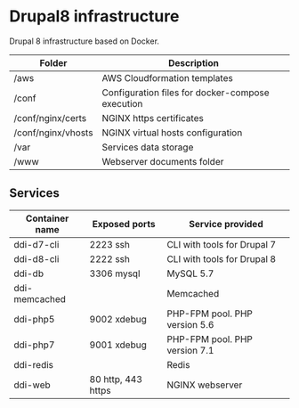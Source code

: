 # Drupal8 infrastructure
Drupal 8 infrastructure based on Docker.

Folder | Description
--- | ---
/aws | AWS Cloudformation templates
/conf | Configuration files for docker-compose execution
/conf/nginx/certs | NGINX https certificates
/conf/nginx/vhosts | NGINX virtual hosts configuration
/var | Services data storage
/www | Webserver documents folder

## Services

Container name | Exposed ports | Service provided
--- | --- | ---
ddi-d7-cli | 2223 ssh | CLI with tools for Drupal 7
ddi-d8-cli | 2222 ssh | CLI with tools for Drupal 8
ddi-db | 3306 mysql | MySQL 5.7
ddi-memcached | | Memcached
ddi-php5 | 9002 xdebug | PHP-FPM pool. PHP version 5.6
ddi-php7 | 9001 xdebug | PHP-FPM pool. PHP version 7.1
ddi-redis | | Redis
ddi-web | 80 http, 443 https | NGINX webserver

